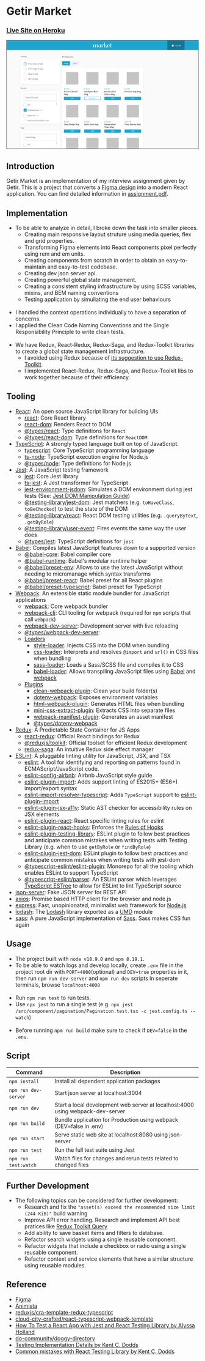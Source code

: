 # Getir Market
### [Live Site on Heroku](https://serdarsen-getir-market.herokuapp.com/)

![Getir Market](./docs/screenshot.png)

## Introduction
Getir Market is an implementation of my interview assignment given by Getir. This is a project that converts a [Figma design](./docs/design.fig) into a modern React application. You can find detailed information in [assignment.pdf](./docs/assignment.pdf).

## Implementation
* To be able to analyze in detail, I broke down the task into smaller pieces.
    * Creating main responsive layout struture using media queries, flex and grid properties. 
    * Transforming Figma elements into React components pixel perfectly using rem and em units. 
    * Creating components from scratch in order to obtain an easy-to-maintain and easy-to-test codebase. 
    * Creating dev json server api.
    * Creating powerful global state management.
    * Creating a consistent styling infrastructure by using SCSS variables, mixins, and BEM naming conventions
    * Testing application by simuliating the end user behaviours
<br/><br/>    
* I handled the context operations individually to have a separation of concerns.  
* I applied the Clean Code Naming Conventions and the Single Responsibility Principle to write clean tests.
<br/><br/>
* We have Redux, React-Redux, Redux-Saga, and Redux-Toolkit libraries to create a global state management infrastructure.
    *  I avoided using Redux because of [its suggestion to use Redux-Toolkit](https://redux.js.org/introduction/why-rtk-is-redux-today).
    *  I implemented React-Redux, Redux-Saga, and Redux-Toolkit libs to work together because of their efficiency.

## Tooling
- [React](https://reactjs.org): An open source JavaScript library for building UIs
  - [react](https://github.com/facebook/react): Core React library
  - [react-dom](https://www.npmjs.com/package/react-dom): Renders React to DOM
  - [@types/react](https://www.npmjs.com/package/@types/react): Type definitions for `React`
  - [@types/react-dom](https://www.npmjs.com/package/@types/react-dom): Type definitions for `ReactDOM`
- [TypeScript](https://www.typescriptlang.org/): A strongly typed language built on top of JavaScript.
  - [typescript](https://github.com/Microsoft/TypeScript): Core TypeScript programming language
  - [ts-node](https://github.com/TypeStrong/ts-node): TypeScript execution engine for Node.js
  - [@types/node](https://www.npmjs.com/package/@types/node): Type definitions for Node.js
- [Jest](https://jestjs.io/): A JavaScript testing framework
  - [jest](https://github.com/facebook/jest): Core Jest library
  - [ts-jest](https://github.com/kulshekhar/ts-jest): A Jest transformer for TypeScript
  - [jest-environment-jsdom](https://github.com/facebook/jest): Simulates a DOM environment during jest tests (See: [Jest DOM Manipulation Guide](https://jestjs.io/docs/tutorial-jquery))
  - [@testing-library/jest-dom](https://github.com/testing-library/jest-dom): Jest matchers (e.g. `toHaveClass`, `toBeChecked`) to test the state of the DOM
  - [@testing-library/react](https://www.npmjs.com/package/@testing-library/react): React DOM testing utilities (e.g. `.queryByText`, `.getByRole`)
  - [@testing-library/user-event](https://github.com/testing-library/user-event): Fires events the same way the user does
  - [@types/jest](https://github.com/DefinitelyTyped/DefinitelyTyped): TypeScript definitions for `jest`
- [Babel](https://github.com/babel/babel): Compiles latest JavaScript features down to a supported version
  - [@babel-core](https://www.npmjs.com/package/@babel/core): Babel compiler core
  - [@babel-runtime](https://www.npmjs.com/package/@babel/runtime): Babel's modular runtime helper
  - [@babel/preset-env](https://babeljs.io/docs/en/babel-preset-env): Allows to use the latest JavaScript without needing to micromanage which syntax transforms
  - [@babel/preset-react](https://babeljs.io/docs/en/babel-preset-react/): Babel preset for all React plugins
  - [@babel/preset-typescript](https://babeljs.io/docs/en/babel-preset-typescript): Babel preset for TypeScript
- [Webpack](https://webpack.js.org/): An extensible static module bundler for JavaScript applications
  - [webpack](https://github.com/webpack/webpack): Core webpack bundler
  - [webpack-cli](https://github.com/webpack/webpack-cli): CLI tooling for webpack (required for `npm` scripts that call `webpack`)
  - [webpack-dev-server](https://github.com/webpack/webpack-dev-server): Development server with live reloading
  - [@types/webpack-dev-server](): 
  - [Loaders](https://webpack.js.org/loaders/)
    - [style-loader](https://github.com/webpack-contrib/style-loader): Injects CSS into the DOM when bundling
    - [css-loader](https://github.com/webpack-contrib/css-loader): Interprets and resolves `@import` and `url()` in CSS files when bundling
    - [sass-loader](https://github.com/webpack-contrib/sass-loader): Loads a Sass/SCSS file and compiles it to CSS
    - [babel-loader](https://github.com/babel/babel-loader): Allows transpiling JavaScript files using [Babel](https://github.com/babel/babel) and [webpack](https://github.com/webpack/webpack)
  - [Plugins](https://webpack.js.org/plugins/)
    - [clean-webpack-plugin](https://github.com/johnagan/clean-webpack-plugin): Clean your build folder(s)
    - [dotenv-webpack](https://github.com/mrsteele/dotenv-webpack): Exposes environment variables
    - [html-webpack-plugin](https://github.com/jantimon/html-webpack-plugin): Generates HTML files when bundling
    - [mini-css-extract-plugin](https://github.com/webpack-contrib/mini-css-extract-plugin): Extracts CSS into separate files
    - [webpack-manifest-plugin](https://github.com/shellscape/webpack-manifest-plugin): Generates an asset manifest
    - [@types/dotenv-webpack]()
- [Redux](https://redux.js.org/introduction/why-rtk-is-redux-today): A Predictable State Container for JS Apps
    - [react-redux](https://react-redux.js.org/): Official React bindings for Redux
    - [@reduxjs/toolkit](https://redux-toolkit.js.org/): Official toolset for efficient Redux development
    - [redux-saga](https://redux-saga.js.org/): An intuitive Redux side effect manager
- [ESLint](https://eslint.org/): A pluggable linting utility for JavaScript, JSX, and TSX
    - [eslint](https://github.com/eslint/eslint): A tool for identifying and reporting on patterns found in ECMAScript/JavaScript code.
    - [eslint-config-airbnb](https://github.com/airbnb/javascript): Airbnb JavaScript style guide
    - [eslint-plugin-import](https://github.com/import-js/eslint-plugin-import): Adds support linting of ES2015+ (ES6+) import/export syntax  
    - [eslint-import-resolver-typescript](https://github.com/import-js/eslint-import-resolver-typescript): Adds `TypeScript` support to [eslint-plugin-import](https://github.com/import-js/eslint-plugin-import)      
    - [eslint-plugin-jsx-a11y](https://github.com/jsx-eslint/eslint-plugin-jsx-a11y): Static AST checker for accessibility rules on JSX elements
    - [eslint-plugin-react](https://github.com/jsx-eslint/eslint-plugin-react): React specific linting rules for eslint  
    - [eslint-plugin-react-hooks](https://www.npmjs.com/package/eslint-plugin-react-hooks): Enforces the [Rules of Hooks](https://reactjs.org/docs/hooks-rules.html)
    - [eslint-plugin-testing-library](https://github.com/testing-library/eslint-plugin-testing-library): ESLint plugin to follow best practices and anticipate common mistakes when writing tests with Testing Library (e.g. when to use `getByRole` or `findByRole`)    
    - [eslint-plugin-jest-dom](https://github.com/testing-library/eslint-plugin-jest-dom): ESLint plugin to follow best practices and anticipate common mistakes when writing tests with jest-dom    
    - [@typescript-eslint/eslint-plugin](https://github.com/typescript-eslint/typescript-eslint): Monorepo for all the tooling which enables ESLint to support TypeScript
    - [@typescript-eslint/parser](https://www.npmjs.com/package/@typescript-eslint/parser):  An ESLint parser which leverages [TypeScript ESTree](https://github.com/typescript-eslint/typescript-eslint/tree/main/packages/typescript-estree) to allow for ESLint to lint TypeScript source
- [json-server](https://github.com/typicode/json-server): Fake JSON server for REST API  
- [axios](https://github.com/axios/axios): Promise based HTTP client for the browser and node.js
- [express](https://github.com/expressjs/express): Fast, unopinionated, minimalist web framework for [Node.js](http://nodejs.org)
- [lodash](https://github.com/lodash/lodash): The [Lodash](https://lodash.com/) library exported as a [UMD](https://github.com/umdjs/umd) module   
- [sass](https://www.npmjs.com/package/sass): A pure JavaScript implementation of [Sass](https://sass-lang.com/). Sass makes CSS fun again     
  
## Usage
- The project built with `node v18.9.0` and `npm 8.19.1`.
- To be able to watch logs and develop locally, create `.env` file in the project root dir with `PORT=4000`(optional) and `DEV=true` properties in it, then run `npm run dev-server` and `npm run dev` scripts in seperate terminals, browse `localhost:4000`
<br/><br/>
- Run `npm run test` to run tests.
- Use `npx jest` to run a single test (e.g. `npx jest /src/component/pagination/Pagination.test.tsx -c jest.config.ts --watch`)
<br/><br/>
- Before running `npm run build` make sure to check if `DEV=false` in the `.env`.

## Script
| Command                    | Description                                                                            |
| -------------------------- | -------------------------------------------------------------------------------------- |
| `npm install`              | Install all dependent application packages                                             |
| `npm run dev-server`       | Start json server at localhost:3004                                                    |
| `npm run dev`              | Start a local development web server at localhost:4000 using webpack-dev-server        |
| `npm run build`            | Bundle application for Production using webpack (DEV=false in .env)                    |
| `npm run start`            | Serve static web site at localhost:8080 using json-server                              |
| `npm run test`             | Run the full test suite using Jest                                                     |
| `npm run test:watch`       | Watch files for changes and rerun tests related to changed files                       |

## Further Development
* The following topics can be considered for further development:
    * Research and fix the `"asset(s) exceed the recommended size limit (244 KiB)"` build warning
    * Improve API error handling. Research and implement API best pratices like [Redux Toolkit Query](https://redux-toolkit.js.org/rtk-query/usage/examples)
    * Add ability to save basket items and filters to database.
    * Refactor search widgets using a single reusable component.
    * Refactor widgets that include a checkbox or radio using a single reusable component.
    * Refactor context and service elements that have a similar structure using reusable modules.

## Reference
- [Figma](https://www.figma.com)
- [Animista](https://animista.net)
- [reduxjs/cra-template-redux-typescript](https://github.com/reduxjs/cra-template-redux-typescript)
- [cloud-city-crafted/react-typescript-webpack-template](https://github.com/cloud-city-crafted/react-typescript-webpack-template)
- [How To Test a React App with Jest and React Testing Library by Alyssa Holland](https://www.digitalocean.com/community/tutorials/how-to-test-a-react-app-with-jest-and-react-testing-library)
- [do-community/doggy-directory](https://github.com/do-community/doggy-directory)
- [Testing Implementation Details by Kent C. Dodds](https://kentcdodds.com/blog/testing-implementation-details)
- [Common mistakes with React Testing Library by Kent C. Dodds](https://kentcdodds.com/blog/common-mistakes-with-react-testing-library)
